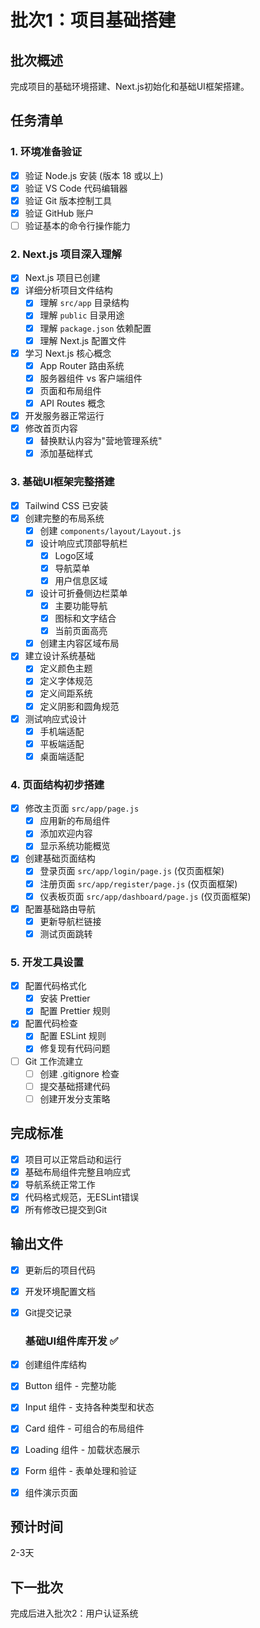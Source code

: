 # 批次1：项目基础搭建

## 批次概述

完成项目的基础环境搭建、Next.js初始化和基础UI框架搭建。

## 任务清单

### 1. 环境准备验证

- [x] 验证 Node.js 安装 (版本 18 或以上)
- [x] 验证 VS Code 代码编辑器
- [x] 验证 Git 版本控制工具
- [x] 验证 GitHub 账户
- [ ] 验证基本的命令行操作能力

### 2. Next.js 项目深入理解

- [x] Next.js 项目已创建
- [x] 详细分析项目文件结构
  - [x] 理解 `src/app` 目录结构
  - [x] 理解 `public` 目录用途
  - [x] 理解 `package.json` 依赖配置
  - [x] 理解 Next.js 配置文件
- [x] 学习 Next.js 核心概念
  - [x] App Router 路由系统
  - [x] 服务器组件 vs 客户端组件
  - [x] 页面和布局组件
  - [x] API Routes 概念
- [x] 开发服务器正常运行
- [x] 修改首页内容
  - [x] 替换默认内容为"营地管理系统"
  - [x] 添加基础样式

### 3. 基础UI框架完整搭建

- [x] Tailwind CSS 已安装
- [x] 创建完整的布局系统
  - [x] 创建 `components/layout/Layout.js`
  - [x] 设计响应式顶部导航栏
    - [x] Logo区域
    - [x] 导航菜单
    - [x] 用户信息区域
  - [x] 设计可折叠侧边栏菜单
    - [x] 主要功能导航
    - [x] 图标和文字结合
    - [x] 当前页面高亮
  - [x] 创建主内容区域布局
- [x] 建立设计系统基础
  - [x] 定义颜色主题
  - [x] 定义字体规范
  - [x] 定义间距系统
  - [x] 定义阴影和圆角规范
- [x] 测试响应式设计
  - [x] 手机端适配
  - [x] 平板端适配
  - [x] 桌面端适配

### 4. 页面结构初步搭建

- [x] 修改主页面 `src/app/page.js`
  - [x] 应用新的布局组件
  - [x] 添加欢迎内容
  - [x] 显示系统功能概览
- [x] 创建基础页面结构
  - [x] 登录页面 `src/app/login/page.js` (仅页面框架)
  - [x] 注册页面 `src/app/register/page.js` (仅页面框架)
  - [x] 仪表板页面 `src/app/dashboard/page.js` (仅页面框架)
- [x] 配置基础路由导航
  - [x] 更新导航栏链接
  - [x] 测试页面跳转

### 5. 开发工具设置

- [x] 配置代码格式化
  - [x] 安装 Prettier
  - [x] 配置 Prettier 规则
- [x] 配置代码检查
  - [x] 配置 ESLint 规则
  - [x] 修复现有代码问题
- [ ] Git 工作流建立
  - [ ] 创建 .gitignore 检查
  - [ ] 提交基础搭建代码
  - [ ] 创建开发分支策略

## 完成标准

- [x] 项目可以正常启动和运行
- [x] 基础布局组件完整且响应式
- [x] 导航系统正常工作
- [x] 代码格式规范，无ESLint错误
- [x] 所有修改已提交到Git

## 输出文件

- [x] 更新后的项目代码
- [x] 开发环境配置文档
- [x] Git提交记录

  ### 基础UI组件库开发 ✅
- [x] 创建组件库结构
- [x] Button 组件 - 完整功能
- [x] Input 组件 - 支持各种类型和状态
- [x] Card 组件 - 可组合的布局组件
- [x] Loading 组件 - 加载状态展示
- [x] Form 组件 - 表单处理和验证
- [x] 组件演示页面



## 预计时间

2-3天

## 下一批次

完成后进入批次2：用户认证系统
